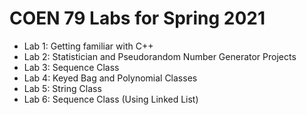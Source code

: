 # COEN 79 Labs for Spring 2021
- Lab 1: Getting familiar with C++
- Lab 2: Statistician and Pseudorandom Number Generator Projects
- Lab 3: Sequence Class
- Lab 4: Keyed Bag and Polynomial Classes
- Lab 5: String Class
- Lab 6: Sequence Class (Using Linked List)
